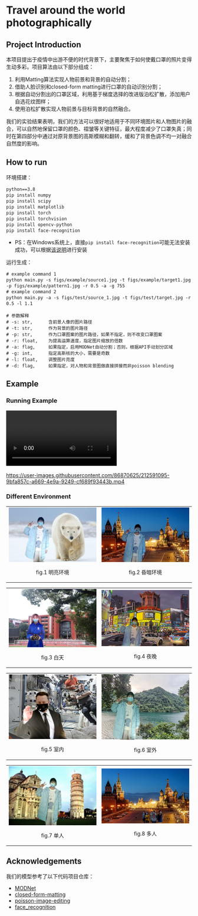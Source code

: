 # Travel around the world photographically

## Project Introduction

本项目提出于疫情中出游不便的时代背景下，主要聚焦于如何使戴口罩的照片变得生动多彩。项目算法由以下部分组成：

1. 利用Matting算法实现人物前景和背景的自动分割；
2. 借助人脸识别和closed-form matting进行口罩的自动识别分割；
3. 根据自动分割出的口罩区域，利用基于梯度选择的改进版泊松扩散，添加用户自选花纹图样；
4. 使用泊松扩散实现人物前景与目标背景的自然融合。

我们的实验结果表明，我们的方法可以很好地适用于不同环境图片和人物图片的融合，可以自然地保留口罩的颜色、褶皱等关键特征，最大程度减少了口罩失真；同时在第四部分中通过对原背景图的高斯模糊和翻转，缓和了背景色调不均一对融合自然度的影响。

## How to run

环境搭建：

```shell
python==3.8
pip install numpy
pip install scipy
pip install matplotlib
pip install torch
pip install torchvision
pip install opencv-python
pip install face-recognition
```

- PS：在Windows系统上，直接`pip install face-recognition`可能无法安装成功，可以根据[该说明](https://www.geeksforgeeks.org/how-to-install-face-recognition-in-python-on-windows/)进行安装

运行生成：

```shell
# example command 1
python main.py -s figs/example/source1.jpg -t figs/example/target1.jpg -p figs/example/pattern1.jpg -r 0.5 -a -g 755
# example command 2
python main.py -a -s figs/test/source_1.jpg -t figs/test/target.jpg -r 0.5 -l 1.1

# 参数解释
# -s: str,      含前景人像的图片路径
# -t: str,      作为背景的图片路径
# -p: str,      作为口罩图案的图片路径，如果不指定，则不改变口罩图案
# -r: float,    为提高运算速度，指定图片缩放的倍数
# -a: flag,     如果指定，启用MODNet自动分割；否则，根据API手动划分区域
# -g: int,      指定高斯核的大小，需要是奇数
# -l: float,    调整图片亮度
# -d: flag,     如果指定，对人物和背景图做直接拼接而非poisson blending
```

## Example

### Running Example

<video src="./pic/example_running.mp4"></video>



https://user-images.githubusercontent.com/86870625/212591095-9bfa857c-a669-4e9a-9249-cf689f93443b.mp4



### Different Environment

<table><tr>
<td style="width:50%">
    <center>
        <img src=./pic/bright.png border=0>
        <p>fig.1 明亮环境</p>
    </center>
</td>
<td style="width:50%">
    <center>
        <img src=./pic/dark.png border=0>
        <p>fig.2 昏暗环境</p>
    </center>
</td>
</tr></table>

<table><tr>
<td style="width:50%">
    <center>
        <img src=./pic/day.png border=0>
        <p>fig.3 白天</p>
    </center>
</td>
<td style="width:50%">
    <center>
        <img src=./pic/night.jpg border=0>
        <p>fig.4 夜晚</p>
    </center>
</td>
</tr></table>

<table><tr>
<td style="width:50%">
    <center>
        <img src=./pic/indoor.png border=0>
        <p>fig.5 室内</p>
    </center>
</td>
<td style="width:50%">
    <center>
        <img src=./pic/outdoor.png border=0>
        <p>fig.6 室外</p>
    </center>
</td>
</tr></table>

<table><tr>
<td style="width:50%">
    <center>
        <img src=./pic/sin.png border=0>
        <p>fig.7 单人</p>
    </center>
</td>
<td style="width:50%">
    <center>
        <img src=./pic/multi.png border=0>
        <p>fig.8 多人</p>
    </center>
</td>
</tr></table>


## Acknowledgements

我们的模型参考了以下代码项目仓库：
- [MODNet](https://github.com/ZHKKKe/MODNet)
- [closed-form-matting](https://github.com/MarcoForte/closed-form-matting)
- [poisson-image-editing](https://github.com/PPPW/poisson-image-editing)
- [face_recognition](https://github.com/ageitgey/face_recognition)
